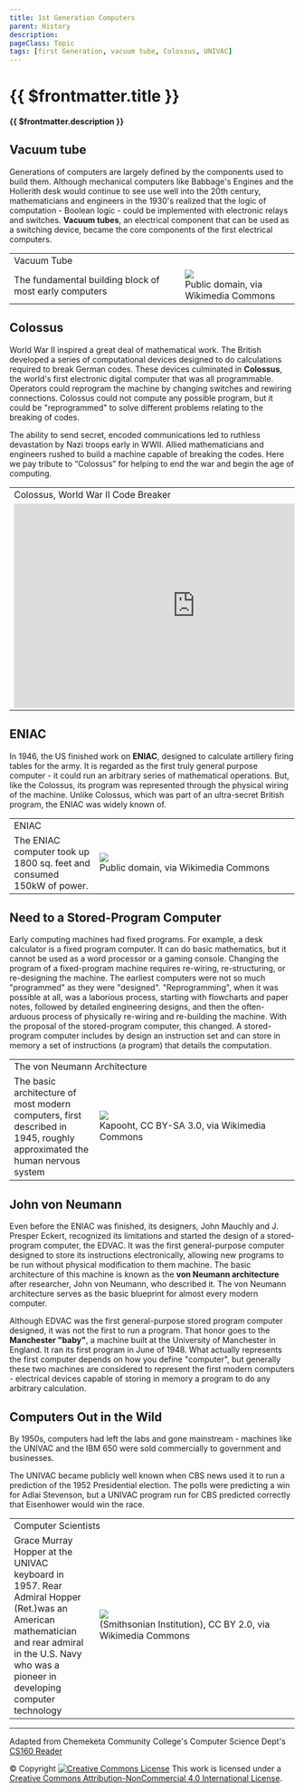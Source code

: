 ```yaml
---
title: 1st Generation Computers
parent: History
description: 
pageClass: Topic
tags: [first Generation, vacuum tube, Colossus, UNIVAC]
---
```


# {{ $frontmatter.title }}
**{{ $frontmatter.description }}**

## Vacuum tube

Generations of computers are largely defined by the components used to build them. Although mechanical computers like Babbage\'s Engines and the Hollerith desk would continue to see use well into the 20th century, mathematicians and engineers in the 1930\'s realized that the logic of computation - Boolean logic - could be implemented with electronic relays and switches. **Vacuum tubes**, an electrical component that can be used as a switching device, became the core components of the first electrical computers.

<table>
  <tr>
    <td colspan="2">Vacuum Tube</td>
  </tr>
  <tr>
    <td style="width:60%" >
      The fundamental building block of most early computers
    </td>
    <td style="width:40%">
      <img src="https://upload.wikimedia.org/wikipedia/commons/9/9f/RCA_%E2%80%99808%E2%80%99_Power_Vacuum_Tube.jpg" style="max-height:100%; max-width:100%"/> 
      <figcaption> Public domain, via Wikimedia Commons </figcaption>
    </td>
  </tr>
</table>


## Colossus
World War II inspired a great deal of mathematical work. The British developed a series of computational devices designed to do calculations required to break German codes. These devices culminated in **Colossus**, the world\'s first electronic digital computer that was all programmable. Operators could reprogram the machine by changing switches and rewiring connections. Colossus could not compute any possible program, but it could be \"reprogrammed\" to solve different problems relating to the breaking of codes.

The ability to send secret, encoded communications led to ruthless devastation by Nazi troops early in WWII. Allied mathematicians and engineers rushed to build a machine capable of breaking the codes. Here we pay tribute to “Colossus” for helping to end the war and begin the age of computing.</p> 
 

<table>
  <tr>
    <td colspan="2">Colossus, World War II Code Breaker</td>
  </tr>
  <tr>
    <td style="width:50%">
      <iframe width="640" height="360"  src="https://www.youtube.com/embed/7cDeG3hyraA" title="YouTube video player" frameborder="0" allow="accelerometer; autoplay; clipboard-write; encrypted-media; gyroscope; picture-in-picture" allowfullscreen></iframe> 
    </td>
  </tr>
</table>

## ENIAC

In 1946, the US finished work on **ENIAC**, designed to calculate artillery firing tables for the army. It is regarded as the first truly general purpose computer - it could run an arbitrary series of mathematical operations. But, like the Colossus, its program was represented through the physical wiring of the machine. Unlike Colossus, which was part of an ultra-secret British program, the ENIAC was widely known of.

<table>
  <tr>
    <td colspan="2">ENIAC</td>
  </tr>
  <tr>
    <td style="width:30%" >
      The ENIAC computer took up 1800 sq. feet and consumed 150kW of power.
    </td>
    <td style="width:70%">
      <img src="https://upload.wikimedia.org/wikipedia/commons/4/4e/Eniac.jpg" style="max-height:100%; max-width:100%"/> 
      <figcaption> Public domain, via Wikimedia Commons </figcaption>
    </td>
  </tr>
</table>

## Need to a Stored-Program Computer
Early computing machines had fixed programs. For example, a desk calculator is a fixed program computer. It can do basic mathematics, but it cannot be used as a word processor or a gaming console. Changing the program of a fixed-program machine requires re-wiring, re-structuring, or re-designing the machine. The earliest computers were not so much \"programmed\" as they were \"designed\". \"Reprogramming\", when it was possible at all, was a laborious process, starting with flowcharts and paper notes, followed by detailed engineering designs, and then the often-arduous process of physically re-wiring and re-building the machine. With the proposal of the stored-program computer, this changed. A stored-program computer includes by design an instruction set and can store in memory a set of instructions (a program) that details the computation.

<table>
  <tr>
    <td colspan="2">The von Neumann Architecture</td>
  </tr>
  <tr>
    <td style="width:30%" >
      The basic architecture of most modern computers, first described in 1945, roughly approximated the human nervous system
    </td>
    <td style="width:70%">
      <img src="https://upload.wikimedia.org/wikipedia/commons/e/e5/Von_Neumann_Architecture.svg" style="max-height:100%; max-width:100%"/> 
      <figcaption> Kapooht, CC BY-SA 3.0, via Wikimedia
Commons </figcaption>
    </td>
  </tr>
</table>

## John von Neumann

Even before the ENIAC was finished, its designers, John Mauchly and J. Presper Eckert, recognized its limitations and started the design of a stored-program computer, the EDVAC. It was the first general-purpose computer designed to store its instructions electronically, allowing new programs to be run without physical modification to them machine. The basic architecture of this machine is known as the **von Neumann architecture** after researcher, John von Neumann, who described it. The von Neumann architecture serves as the basic blueprint for almost every modern computer.

Although EDVAC was the first general-purpose stored program computer designed, it was not the first to run a program. That honor goes to the **Manchester \"baby\"**, a machine built at the University of Manchester in England. It ran its first program in June of 1948. What actually represents the first computer depends on how you define \"computer\", but generally these two machines are considered to represent the first modern computers - electrical devices capable of storing in memory a program to do any arbitrary calculation.

## Computers Out in the Wild
By 1950s, computers had left the labs and gone mainstream - machines like the UNIVAC and the IBM 650 were sold commercially to government and businesses. 

The UNIVAC became publicly well known when CBS news used it to run a prediction of the 1952 Presidential election. The polls were predicting a win for Adlai Stevenson, but a UNIVAC program run for CBS predicted correctly that Eisenhower would win the race.

<table>
  <tr>
    <td colspan="2">Computer Scientists</td>
  </tr>
  <tr>
    <td style="width:30%" >
    Grace Murray Hopper at the UNIVAC keyboard in 1957. Rear Admiral Hopper (Ret.)was an American mathematician and rear admiral in the U.S. Navy who was a pioneer in developing computer technology
    </td>
    <td style="width:70%">
      <img src="https://upload.wikimedia.org/wikipedia/commons/3/37/Grace_Hopper_and_UNIVAC.jpg" style="max-height:100%; max-width:100%"/> 
      <figcaption> (Smithsonian Institution), CC BY 2.0, via Wikimedia
Commons </figcaption>
    </td>
  </tr>
</table>

<hr>

Adapted from Chemeketa Community College's Computer Science Dept's [CS160 Reader](https://computerscience.chemeketa.edu/cs160Reader/index.html) 

&copy; Copyright <a rel="license" href="http://creativecommons.org/licenses/by-nc-sa/4.0/"><img alt="Creative Commons License" style="border-width:0" src="https://i.creativecommons.org/l/by-nc-sa/4.0/88x31.png" /></a> This work is licensed under a <a rel="license" href="http://creativecommons.org/licenses/by-nc-sa/4.0/">Creative Commons Attribution-NonCommercial 4.0 International License</a>.
